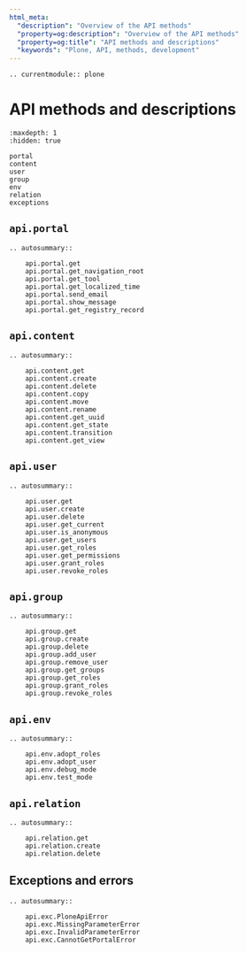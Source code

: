 ```yaml
---
html_meta:
  "description": "Overview of the API methods"
  "property=og:description": "Overview of the API methods"
  "property=og:title": "API methods and descriptions"
  "keywords": "Plone, API, methods, development"
---
```


```{eval-rst}
.. currentmodule:: plone
```

# API methods and descriptions

```{toctree}
:maxdepth: 1
:hidden: true

portal
content
user
group
env
relation
exceptions
```


## `api.portal`

```{eval-rst}
.. autosummary::

    api.portal.get
    api.portal.get_navigation_root
    api.portal.get_tool
    api.portal.get_localized_time
    api.portal.send_email
    api.portal.show_message
    api.portal.get_registry_record

```

## `api.content`

```{eval-rst}
.. autosummary::

    api.content.get
    api.content.create
    api.content.delete
    api.content.copy
    api.content.move
    api.content.rename
    api.content.get_uuid
    api.content.get_state
    api.content.transition
    api.content.get_view

```

## `api.user`

```{eval-rst}
.. autosummary::

    api.user.get
    api.user.create
    api.user.delete
    api.user.get_current
    api.user.is_anonymous
    api.user.get_users
    api.user.get_roles
    api.user.get_permissions
    api.user.grant_roles
    api.user.revoke_roles

```

## `api.group`

```{eval-rst}
.. autosummary::

    api.group.get
    api.group.create
    api.group.delete
    api.group.add_user
    api.group.remove_user
    api.group.get_groups
    api.group.get_roles
    api.group.grant_roles
    api.group.revoke_roles

```

## `api.env`

```{eval-rst}
.. autosummary::

    api.env.adopt_roles
    api.env.adopt_user
    api.env.debug_mode
    api.env.test_mode

```

## `api.relation`

```{eval-rst}
.. autosummary::

    api.relation.get
    api.relation.create
    api.relation.delete

```

## Exceptions and errors

```{eval-rst}
.. autosummary::

    api.exc.PloneApiError
    api.exc.MissingParameterError
    api.exc.InvalidParameterError
    api.exc.CannotGetPortalError
```
